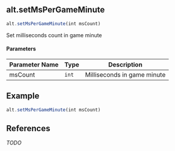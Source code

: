 [//]: # (version=b309b78475ba60285b8428bb0084dae73a5504299013467d8e23d813bfb4b3c7)

## alt.setMsPerGameMinute

```js
alt.setMsPerGameMinute(int msCount)
```

Set milliseconds count in game minute

#### Parameters
| Parameter Name | Type | Description |
| -------------- | ----------- | ----------- |
| msCount | `int` | Milliseconds in game minute |

## Example

```js
alt.setMsPerGameMinute(int msCount)
```

## References

*TODO*